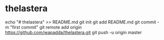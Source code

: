 # thelastera
echo "# thelastera" >> README.md
git init
git add README.md
git commit -m "first commit"
git remote add origin https://github.com/wapadda/thelastera.git
git push -u origin master
